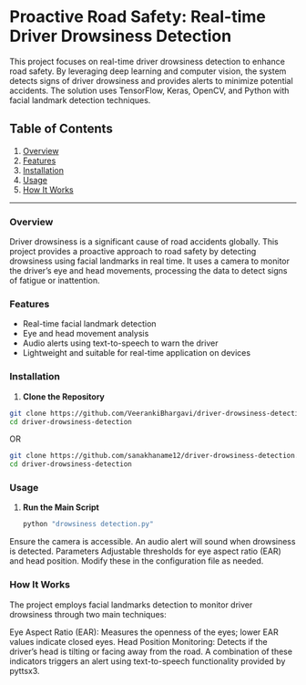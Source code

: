 # Proactive Road Safety: Real-time Driver Drowsiness Detection

This project focuses on real-time driver drowsiness detection to enhance road safety. By leveraging deep learning and computer vision, the system detects signs of driver drowsiness and provides alerts to minimize potential accidents. The solution uses TensorFlow, Keras, OpenCV, and Python with facial landmark detection techniques.

## Table of Contents
1. [Overview](#overview)
2. [Features](#features)
3. [Installation](#installation)
4. [Usage](#usage)
5. [How It Works](#how-it-works)

---

### Overview

Driver drowsiness is a significant cause of road accidents globally. This project provides a proactive approach to road safety by detecting drowsiness using facial landmarks in real time. It uses a camera to monitor the driver’s eye and head movements, processing the data to detect signs of fatigue or inattention.

### Features

- Real-time facial landmark detection
- Eye and head movement analysis
- Audio alerts using text-to-speech to warn the driver
- Lightweight and suitable for real-time application on devices

### Installation

1. **Clone the Repository**
```bash
git clone https://github.com/VeerankiBhargavi/driver-drowsiness-detection.git
cd driver-drowsiness-detection
```

  
OR


```bash
git clone https://github.com/sanakhaname12/driver-drowsiness-detection.git
cd driver-drowsiness-detection
```


 ### Usage

1. **Run the Main Script**
   ```bash
   python "drowsiness detection.py"

Ensure the camera is accessible.
An audio alert will sound when drowsiness is detected.
Parameters
Adjustable thresholds for eye aspect ratio (EAR) and head position.
Modify these in the configuration file as needed.


### How It Works


The project employs facial landmarks detection to monitor driver drowsiness through two main techniques:

Eye Aspect Ratio (EAR): Measures the openness of the eyes; lower EAR values indicate closed eyes.
Head Position Monitoring: Detects if the driver’s head is tilting or facing away from the road.
A combination of these indicators triggers an alert using text-to-speech functionality provided by pyttsx3.
